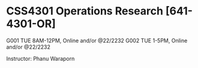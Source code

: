 # CSS4301 Operations Research [641-4301-OR]
G001 TUE 8AM-12PM, Online and/or @22/2232
G002 TUE 1-5PM, Online and/or @22/2232

Instructor: Phanu Waraporn

